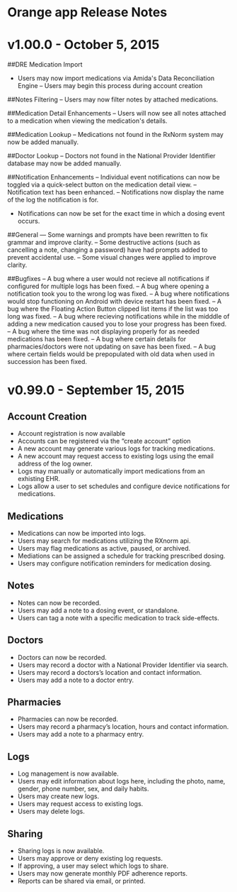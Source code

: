 # Orange app Release Notes

# v1.00.0 - October 5, 2015

##DRE Medication Import
- Users may now import medications via Amida's Data Reconciliation Engine
– Users may begin this process during account creation

##Notes Filtering
– Users may now filter notes by attached medications.

##Medication Detail Enhancements
– Users will now see all notes attached to a medication when viewing the medication's details.

##Medication Lookup
– Medications not found in the RxNorm system may now be added manually.

##Doctor Lookup
– Doctors not found in the National Provider Identifier database may now be added manually.

##Notification Enhancements
– Individual event notifications can now be toggled via a quick-select button on the medication detail view.
– Notification text has been enhanced.
– Notifications now display the name of the log the notification is for.
- Notifications can now be set for the exact time in which a dosing event occurs.

##General
— Some warnings and prompts have been rewritten to fix grammar and improve clarity.
– Some destructive actions (such as cancelling a note, changing a password) have had prompts added to prevent accidental use.
– Some visual changes were applied to improve clarity.

##Bugfixes
– A bug where a user would not recieve all notifications if configured for multiple logs has been fixed.
– A bug where opening a notification took you to the wrong log was fixed.
– A bug where notifications would stop functioning on Android with device restart has been fixed.
– A bug where the Floating Action Button clipped list items if the list was too long was fixed.
– A bug where recieving notifications while in the midddle of adding a new medication caused you to lose your progress has been fixed.
– A bug where the time was not displaying properly for as needed medications has been fixed.
– A bug where certain details for pharmacies/doctors were not updating on save has been fixed.
– A bug where certain fields would be prepopulated with old data when used in succession has been fixed.


# v0.99.0 - September 15, 2015

## Account Creation
- Account registration is now available
- Accounts can be registered via the “create account” option
- A new account may generate various logs for tracking medications.
- A new account may request access to existing logs using the email address of the log owner.
- Logs may manually or automatically import medications from an exhisting EHR.
- Logs allow a user to set schedules and configure device notifications for medications.

## Medications
- Medications can now be imported into logs.
- Users may search for medications utilizing the RXnorm api.
- Users may flag medications as active, paused, or archived.
- Mediations can be assigned a schedule for tracking prescribed dosing.
- Users may configure notification reminders for medication dosing.

## Notes
- Notes can now be recorded.
- Users may add a note to a dosing event, or standalone.
- Users can tag a note with a specific medication to track side-effects.

## Doctors
- Doctors can now be recorded.
- Users may record a doctor with a National Provider Identifier via search.
- Users may record a doctors’s location and contact information.
- Users may add a note to a doctor entry.

## Pharmacies
- Pharmacies can now be recorded.
- Users may record a pharmacy’s location, hours and contact information.
- Users may add a note to a pharmacy entry.

## Logs
- Log management is now available.
- Users may edit information about logs here, including the photo, name, gender, phone number, sex, and daily habits.
- Users may create new logs.
- Users may request access to existing logs.
- Users may delete logs.

## Sharing
- Sharing logs is now available.
- Users may approve or deny existing log requests.
- If approving, a user may select which logs to share.
- Users may now generate monthly PDF adherence reports.
- Reports can be shared via email, or printed.
